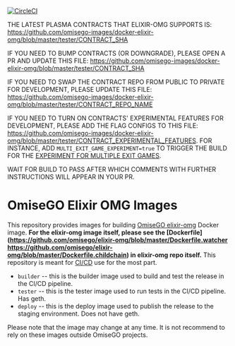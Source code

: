 [![CircleCI](https://circleci.com/gh/omisego-images/docker-elixir-omg.svg?style=svg&circle-token=ce38b7a7577499882c41ec7b763f1aef88aec87f)](https://circleci.com/gh/omisego-images/docker-elixir-omg)

THE LATEST PLASMA CONTRACTS THAT ELIXIR-OMG SUPPORTS IS: https://github.com/omisego-images/docker-elixir-omg/blob/master/tester/CONTRACT_SHA

IF YOU NEED TO BUMP CONTRACTS (OR DOWNGRADE), PLEASE OPEN A PR AND UPDATE THIS FILE: https://github.com/omisego-images/docker-elixir-omg/blob/master/tester/CONTRACT_SHA 

IF YOU NEED TO SWAP THE CONTRACT REPO FROM PUBLIC TO PRIVATE FOR DEVELOPMENT, PLEASE UPDATE THIS FILE: https://github.com/omisego-images/docker-elixir-omg/blob/master/tester/CONTRACT_REPO_NAME

IF YOU NEED TO TURN ON CONTRACTS' EXPERIMENTAL FEATURES FOR DEVELOPMENT, PLEASE ADD THE FLAG CONFIGS TO THIS FILE: https://github.com/omisego-images/docker-elixir-omg/blob/master/tester/CONTRACT_EXPERIMENTAL_FEATURES. FOR INSTANCE, ADD `MULTI_EXIT_GAME_EXPERIMENT=true` TO TRIGGER THE BUILD FOR THE [EXPERIMENT FOR MULTIPLE EXIT GAMES](https://github.com/omisego/plasma-contracts/pull/616).

WAIT FOR BUILD TO PASS AFTER WHICH COMMENTS WITH FURTHER INSTRUCTIONS WILL APPEAR IN YOUR PR.

# OmiseGO Elixir OMG Images

This repository provides images for building [OmiseGO elixir-omg](https://github.com/omisego/elixir-omg) Docker image. **For the elixir-omg image itself, please see the [Dockerfile](https://github.com/omisego/elixir-omg/blob/master/Dockerfile.watcher https://github.com/omisego/elixir-omg/blob/master/Dockerfile.childchain) in elixir-omg repo itself.** This repository is meant for [CI/CD](https://jenkins.omisego.io/) use for the most part.

-   `builder` -- this is the builder image used to build and test the release in the CI/CD pipeline.
-   `tester` -- this is the tester image used to run tests in the CI/CD pipeline. Has geth.
-   `deploy` -- this is the deploy image used to publish the release to the staging environment. Does not have geth.

Please note that the image may change at any time. It is not recommend to rely on these images outside OmiseGO projects.

